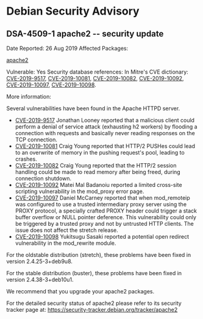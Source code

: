 
Debian Security Advisory
========================


DSA-4509-1 apache2 -- security update
-------------------------------------



Date Reported:
26 Aug 2019
Affected Packages:

[apache2](https://packages.debian.org/src:apache2)

Vulnerable:
Yes
Security database references:
In Mitre's CVE dictionary: [CVE-2019-9517](https://security-tracker.debian.org/tracker/CVE-2019-9517), [CVE-2019-10081](https://security-tracker.debian.org/tracker/CVE-2019-10081), [CVE-2019-10082](https://security-tracker.debian.org/tracker/CVE-2019-10082), [CVE-2019-10092](https://security-tracker.debian.org/tracker/CVE-2019-10092), [CVE-2019-10097](https://security-tracker.debian.org/tracker/CVE-2019-10097), [CVE-2019-10098](https://security-tracker.debian.org/tracker/CVE-2019-10098).  

More information:

Several vulnerabilities have been found in the Apache HTTPD server.


* [CVE-2019-9517](https://security-tracker.debian.org/tracker/CVE-2019-9517)
Jonathan Looney reported that a malicious client could perform a
 denial of service attack (exhausting h2 workers) by flooding a
 connection with requests and basically never reading responses on
 the TCP connection.
* [CVE-2019-10081](https://security-tracker.debian.org/tracker/CVE-2019-10081)
Craig Young reported that HTTP/2 PUSHes could lead to an overwrite
 of memory in the pushing request's pool, leading to crashes.
* [CVE-2019-10082](https://security-tracker.debian.org/tracker/CVE-2019-10082)
Craig Young reported that the HTTP/2 session handling could be made
 to read memory after being freed, during connection shutdown.
* [CVE-2019-10092](https://security-tracker.debian.org/tracker/CVE-2019-10092)
Matei Mal Badanoiu reported a limited cross-site scripting
 vulnerability in the mod\_proxy error page.
* [CVE-2019-10097](https://security-tracker.debian.org/tracker/CVE-2019-10097)
Daniel McCarney reported that when mod\_remoteip was configured to
 use a trusted intermediary proxy server using the PROXY protocol,
 a specially crafted PROXY header could trigger a stack buffer
 overflow or NULL pointer deference. This vulnerability could only be
 triggered by a trusted proxy and not by untrusted HTTP clients. The
 issue does not affect the stretch release.
* [CVE-2019-10098](https://security-tracker.debian.org/tracker/CVE-2019-10098)
Yukitsugu Sasaki reported a potential open redirect vulnerability in
 the mod\_rewrite module.


For the oldstable distribution (stretch), these problems have been fixed
in version 2.4.25-3+deb9u8.


For the stable distribution (buster), these problems have been fixed in
version 2.4.38-3+deb10u1.


We recommend that you upgrade your apache2 packages.


For the detailed security status of apache2 please refer to its security
tracker page at:
<https://security-tracker.debian.org/tracker/apache2>





